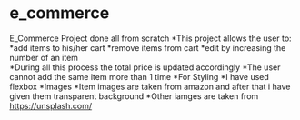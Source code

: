 # e_commerce
E_Commerce Project done all from scratch
*This project allows the user to:
    *add items to his/her cart
    *remove items from cart
    *edit by increasing the number of an item  
*During all this process the total price is updated accordingly
  *The user cannot add the same item more than 1 time 
*For Styling 
  *I have used flexbox
*Images
  *Item images are taken from amazon and after that i have given them transparent background
  *Other iamges are taken from https://unsplash.com/


